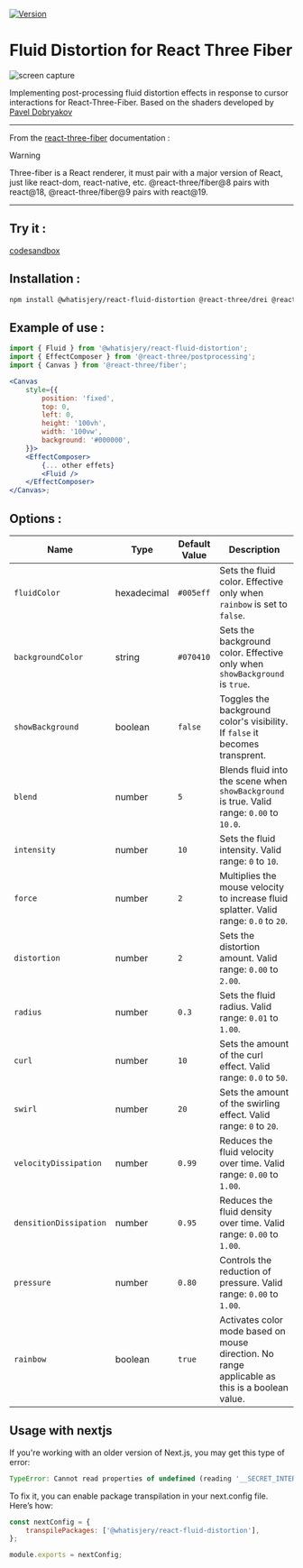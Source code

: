 [![Version](https://img.shields.io/npm/v/@whatisjery/react-fluid-distortion?style=flat&colorA=000000&colorB=000000)](https://www.npmjs.com/package/@whatisjery/react-fluid-distortion)

# Fluid Distortion for React Three Fiber

![screen capture](./src/assets/screen_capture.png)

Implementing post-processing fluid distortion effects in response to cursor interactions for React-Three-Fiber.
Based on the shaders developed by [Pavel Dobryakov](https://github.com/PavelDoGreat/WebGL-Fluid-Simulation)

---

From the [react-three-fiber](https://github.com/pmndrs/react-three-fiber) documentation :

> [!WARNING]  
> Three-fiber is a React renderer, it must pair with a major version of React, just like react-dom, react-native, etc. @react-three/fiber@8 pairs with react@18, @react-three/fiber@9 pairs with react@19.

---

## Try it :

[codesandbox](https://codesandbox.io/p/github/whatisjery/react-fluid-distortion/draft/empty-leaf)

## Installation :

```bash
npm install @whatisjery/react-fluid-distortion @react-three/drei @react-three/postprocessing postprocessing
```

## Example of use :

```jsx
import { Fluid } from '@whatisjery/react-fluid-distortion';
import { EffectComposer } from '@react-three/postprocessing';
import { Canvas } from '@react-three/fiber';

<Canvas
    style={{
        position: 'fixed',
        top: 0,
        left: 0,
        height: '100vh',
        width: '100vw',
        background: '#000000',
    }}>
    <EffectComposer>
        {... other effets}
        <Fluid />
    </EffectComposer>
</Canvas>;
```

## Options :

| Name                   | Type        | Default Value | Description                                                                                    |
| ---------------------- | ----------- | ------------- | ---------------------------------------------------------------------------------------------- |
| `fluidColor`           | hexadecimal | `#005eff`     | Sets the fluid color. Effective only when `rainbow` is set to `false`.                         |
| `backgroundColor`      | string      | `#070410`     | Sets the background color. Effective only when `showBackground` is `true`.                     |
| `showBackground`       | boolean     | `false`       | Toggles the background color's visibility. If `false` it becomes transprent.                   |
| `blend`                | number      | `5`           | Blends fluid into the scene when `showBackground` is true. Valid range: `0.00` to `10.0`.      |
| `intensity`            | number      | `10`          | Sets the fluid intensity. Valid range: `0` to `10`.                                            |
| `force`                | number      | `2`           | Multiplies the mouse velocity to increase fluid splatter. Valid range: `0.0` to `20`.          |
| `distortion`           | number      | `2`           | Sets the distortion amount. Valid range: `0.00` to `2.00`.                                     |
| `radius`               | number      | `0.3`         | Sets the fluid radius. Valid range: `0.01` to `1.00`.                                          |
| `curl`                 | number      | `10`          | Sets the amount of the curl effect. Valid range: `0.0` to `50`.                                |
| `swirl`                | number      | `20`          | Sets the amount of the swirling effect. Valid range: `0` to `20`.                              |
| `velocityDissipation`  | number      | `0.99`        | Reduces the fluid velocity over time. Valid range: `0.00` to `1.00`.                           |
| `densitionDissipation` | number      | `0.95`        | Reduces the fluid density over time. Valid range: `0.00` to `1.00`.                            |
| `pressure`             | number      | `0.80`        | Controls the reduction of pressure. Valid range: `0.00` to `1.00`.                             |
| `rainbow`              | boolean     | `true`        | Activates color mode based on mouse direction. No range applicable as this is a boolean value. |

## Usage with nextjs

If you're working with an older version of Next.js, you may get this type of error:

```javascript
TypeError: Cannot read properties of undefined (reading '__SECRET_INTERNALS_DO_NOT_USE_OR_YOU_WILL_BE_FIRED')
```

To fix it, you can enable package transpilation in your next.config file. Here’s how:

```javascript
const nextConfig = {
    transpilePackages: ['@whatisjery/react-fluid-distortion'],
};

module.exports = nextConfig;
```
